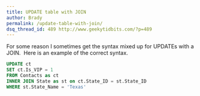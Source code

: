 ```yaml
---
title: UPDATE table with JOIN
author: Brady
permalink: /update-table-with-join/
dsq_thread_id: 489 http://www.geekytidbits.com/?p=489
---
```


For some reason I sometimes get the syntax mixed up for UPDATEs with a JOIN.  Here is an example of the correct syntax.

```sql
UPDATE ct
SET ct.Is_VIP = 1
FROM Contacts as ct
INNER JOIN State as st on ct.State_ID = st.State_ID
WHERE st.State_Name = 'Texas'
```
